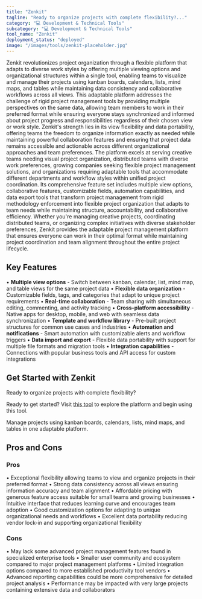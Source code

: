 ```yaml
---
title: "Zenkit"
tagline: "Ready to organize projects with complete flexibility?..."
category: "💻 Development & Technical Tools"
subcategory: "💻 Development & Technical Tools"
tool_name: "Zenkit"
deployment_status: "deployed"
image: "/images/tools/zenkit-placeholder.jpg"
---
```

Zenkit revolutionizes project organization through a flexible platform that adapts to diverse work styles by offering multiple viewing options and organizational structures within a single tool, enabling teams to visualize and manage their projects using kanban boards, calendars, lists, mind maps, and tables while maintaining data consistency and collaborative workflows across all views. This adaptable platform addresses the challenge of rigid project management tools by providing multiple perspectives on the same data, allowing team members to work in their preferred format while ensuring everyone stays synchronized and informed about project progress and responsibilities regardless of their chosen view or work style. Zenkit's strength lies in its view flexibility and data portability, offering teams the freedom to organize information exactly as needed while maintaining powerful collaboration features and ensuring that project data remains accessible and actionable across different organizational approaches and team preferences. The platform excels at serving creative teams needing visual project organization, distributed teams with diverse work preferences, growing companies seeking flexible project management solutions, and organizations requiring adaptable tools that accommodate different departments and workflow styles within unified project coordination. Its comprehensive feature set includes multiple view options, collaborative features, customizable fields, automation capabilities, and data export tools that transform project management from rigid methodology enforcement into flexible project organization that adapts to team needs while maintaining structure, accountability, and collaborative efficiency. Whether you're managing creative projects, coordinating distributed teams, or organizing complex initiatives with diverse stakeholder preferences, Zenkit provides the adaptable project management platform that ensures everyone can work in their optimal format while maintaining project coordination and team alignment throughout the entire project lifecycle.

## Key Features

• **Multiple view options** - Switch between kanban, calendar, list, mind map, and table views for the same project data
• **Flexible data organization** - Customizable fields, tags, and categories that adapt to unique project requirements
• **Real-time collaboration** - Team sharing with simultaneous editing, commenting, and activity tracking
• **Cross-platform accessibility** - Native apps for desktop, mobile, and web with seamless data synchronization
• **Template and workflow library** - Pre-built project structures for common use cases and industries
• **Automation and notifications** - Smart automation with customizable alerts and workflow triggers
• **Data import and export** - Flexible data portability with support for multiple file formats and migration tools
• **Integration capabilities** - Connections with popular business tools and API access for custom integrations

## Get Started with Zenkit

Ready to organize projects with complete flexibility? 

Ready to get started? Visit [this tool](https://zenkit.com) to explore the platform and begin using this tool.

Manage projects using kanban boards, calendars, lists, mind maps, and tables in one adaptable platform.

## Pros and Cons

### Pros
• Exceptional flexibility allowing teams to view and organize projects in their preferred format
• Strong data consistency across all views ensuring information accuracy and team alignment
• Affordable pricing with generous feature access suitable for small teams and growing businesses
• Intuitive interface that reduces learning curve and encourages team adoption
• Good customization options for adapting to unique organizational needs and workflows
• Excellent data portability reducing vendor lock-in and supporting organizational flexibility

### Cons
• May lack some advanced project management features found in specialized enterprise tools
• Smaller user community and ecosystem compared to major project management platforms
• Limited integration options compared to more established productivity tool vendors
• Advanced reporting capabilities could be more comprehensive for detailed project analysis
• Performance may be impacted with very large projects containing extensive data and collaborators